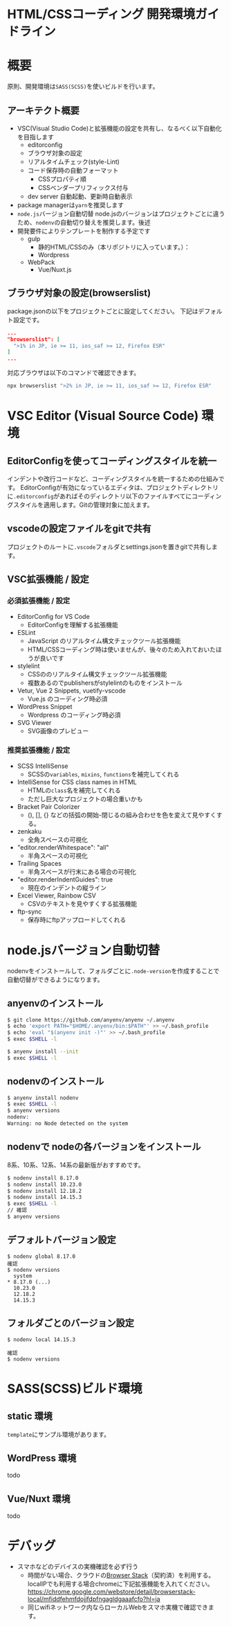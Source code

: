 # **HTML/CSSコーディング 開発環境ガイドライン**

# 概要

原則、開発環境は`SASS(SCSS)`を使いビルドを行います。

## アーキテクト概要

* VSC(Visual Studio Code)と拡張機能の設定を共有し、なるべく以下自動化を目指します
  * editorconfig
  * ブラウザ対象の設定
  * リアルタイムチェック(style-Lint)
  * コード保存時の自動フォーマット
    * CSSプロパティ順
    * CSSベンダープリフィックス付与
  * dev server 自動起動、更新時自動表示
* package managerは`yarn`を推奨します
* `node.js`バージョン自動切替
  node.jsのバージョンはプロジェクトごとに違うため、`nodenv`の自動切り替えを推奨します。後述
* 開発要件によりテンプレートを制作する予定です
  * gulp
    * 静的HTML/CSSのみ（本リポジトリに入っています。）：
    * Wordpress
  * WebPack
    * Vue/Nuxt.js

## ブラウザ対象の設定(browserslist)
package.jsonの以下をプロジェクトごとに設定してください。
下記はデフォルト設定です。

```js:package.json
...
"browserslist": [
  ">1% in JP, ie >= 11, ios_saf >= 12, Firefox ESR"
]
...
```

対応ブラウザは以下のコマンドで確認できます。
```bash
npx browserslist ">2% in JP, ie >= 11, ios_saf >= 12, Firefox ESR"
```

# VSC Editor (Visual Source Code) 環境

## EditorConfigを使ってコーディングスタイルを統一

インデントや改行コードなど、コーディングスタイルを統一するための仕組みです。
EditorConfigが有効になっているエディタは、プロジェクトディレクトリに`.editorconfig`があればそのディレクトリ以下のファイルすべてにコーディングスタイルを適用します。Gitの管理対象に加えます。

## vscodeの設定ファイルをgitで共有

プロジェクトのルートに`.vscode`フォルダとsettings.jsonを置きgitで共有します。


## VSC拡張機能 / 設定

### 必須拡張機能 / 設定
* EditorConfig for VS Code
  * EditorConfigを理解する拡張機能
* ESLint
  * JavaScript のリアルタイム構文チェックツール拡張機能
  * HTML/CSSコーディング時は使いませんが、後々のため入れておいたほうが良いです
* stylelint
  * CSSののリアルタイム構文チェックツール拡張機能
  * 複数あるのでpublishersがstylelintのものをインストール
* Vetur, Vue 2 Snippets, vuetify-vscode
  * Vue.js のコーディング時必須
* WordPress Snippet
  * Wordpress のコーディング時必須
* SVG Viewer
  * SVG画像のプレビュー

### 推奨拡張機能 / 設定
* SCSS IntelliSense
  * SCSSの`variables`, `mixins`, `functions`を補完してくれる
* IntelliSense for CSS class names in HTML
  * HTMLの`class`名を補完してくれる
  * ただし巨大なプロジェクトの場合重いかも
* Bracket Pair Colorizer
  * (), [], {} などの括弧の開始-閉じるの組み合わせを色を変えて見やすくする。
* zenkaku
  * 全角スペースの可視化
* "editor.renderWhitespace": "all"
  * 半角スペースの可視化
* Trailing Spaces
  * 半角スペースが行末にある場合の可視化
* "editor.renderIndentGuides": true
  * 現在のインデントの縦ライン
* Excel Viewer, Rainbow CSV
  * CSVのテキストを見やすくする拡張機能
* ftp-sync
  * 保存時にftpアップロードしてくれる

# node.jsバージョン自動切替
nodenvをインストールして、フォルダごとに`.node-version`を作成することで自動切替ができるようになります。


## anyenvのインストール
```bash
$ git clone https://github.com/anyenv/anyenv ~/.anyenv
$ echo 'export PATH="$HOME/.anyenv/bin:$PATH"' >> ~/.bash_profile
$ echo 'eval "$(anyenv init -)"' >> ~/.bash_profile
$ exec $SHELL -l

$ anyenv install --init
$ exec $SHELL -l
```

## nodenvのインストール
```bash
$ anyenv install nodenv
$ exec $SHELL -l
$ anyenv versions
nodenv:
Warning: no Node detected on the system
```

## nodenvで nodeの各バージョンをインストール

8系、10系、12系、14系の最新版がおすすめです。

```bash
$ nodenv install 8.17.0
$ nodenv install 10.23.0
$ nodenv install 12.18.2
$ nodenv install 14.15.3
$ exec $SHELL -l
// 確認
$ anyenv versions
```

## デフォルトバージョン設定
```
$ nodenv global 8.17.0
確認
$ nodenv versions
  system
* 8.17.0 (...)
  10.23.0
  12.18.2
  14.15.3
```

## フォルダごとのバージョン設定
```
$ nodenv local 14.15.3

確認
$ nodenv versions
```

# SASS(SCSS)ビルド環境


## static 環境

`template`にサンプル環境があります。

## WordPress 環境

todo

## Vue/Nuxt 環境

todo

# デバッグ
* スマホなどのデバイスの実機確認を必ず行う
  * 時間がない場合、クラウドの[Browser Stack](https://www.browserstack.com/)（契約済）を利用する。localIPでも利用する場合chromeに下記拡張機能を入れてください。
  https://chrome.google.com/webstore/detail/browserstack-local/mfiddfehmfdojjfdpfngagldgaaafcfo?hl=ja
  * 同じwifiネットワーク内ならローカルWebをスマホ実機で確認できます。
